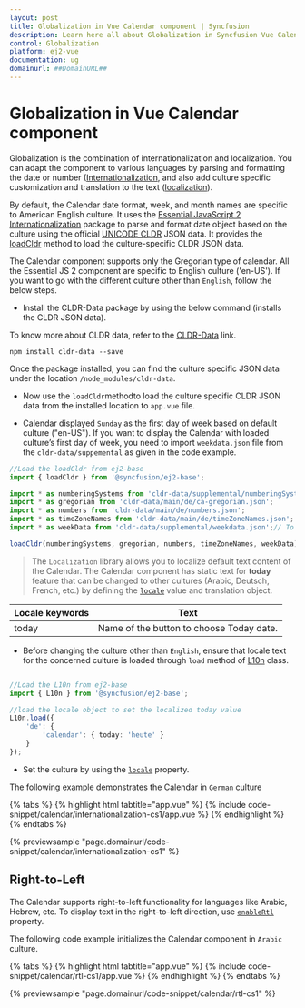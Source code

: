 ```yaml
---
layout: post
title: Globalization in Vue Calendar component | Syncfusion
description: Learn here all about Globalization in Syncfusion Vue Calendar component of Syncfusion Essential JS 2 and more.
control: Globalization 
platform: ej2-vue
documentation: ug
domainurl: ##DomainURL##
---
```


# Globalization in Vue Calendar component

Globalization is the combination of internationalization and localization. You can adapt the component to various languages by parsing and formatting the date or number ([Internationalization](../common/internationalization/), and also add culture specific customization and translation to the text ([localization](../common/localization/)).

By default, the Calendar date format, week, and month names are specific to American English culture. It uses the [Essential JavaScript 2 Internationalization](../common/internationalization/) package to parse and format date object based on the culture using the official [UNICODE CLDR](http://cldr.unicode.org/)  JSON data. It provides the [loadCldr](../common/internationalization/#loading-culture-data) method to load the culture-specific CLDR JSON data.

The Calendar component supports only the Gregorian type of calendar. All the Essential JS 2 component are specific to English culture ('en-US').
If you want to go with the different culture other than `English`, follow the below steps.

* Install the CLDR-Data package by using the below command (installs the CLDR JSON data).

To know more about CLDR data, refer to the [CLDR-Data](http://cldr.unicode.org/index/cldr-spec/json) link.

```
npm install cldr-data --save
```

Once the package installed, you can find the culture specific JSON data under the location `/node_modules/cldr-data`.

* Now use the `loadCldr`methodto load the culture specific CLDR JSON data from the installed location to `app.vue` file.

* Calendar displayed `Sunday` as the first day of week based on default culture ("en-US"). If you want to display the Calendar with loaded culture’s first day of week, you need to import `weekdata.json` file from the `cldr-data/suppemental` as given in the code example.

```ts
//Load the loadCldr from ej2-base
import { loadCldr } from '@syncfusion/ej2-base';

import * as numberingSystems from 'cldr-data/supplemental/numberingSystems.json';
import * as gregorian from 'cldr-data/main/de/ca-gregorian.json';
import * as numbers from 'cldr-data/main/de/numbers.json';
import * as timeZoneNames from 'cldr-data/main/de/timeZoneNames.json';
import * as weekData from 'cldr-data/supplemental/weekdata.json';// To load the culture based first day of week

loadCldr(numberingSystems, gregorian, numbers, timeZoneNames, weekData);
```

> The `Localization` library allows you to localize default text content of the Calendar. The Calendar component has static text for  **today** feature that can be changed to other cultures (Arabic, Deutsch, French, etc.) by defining the [`locale`](https://ej2.syncfusion.com/vue/documentation/api/calendar#locale) value and translation object.

Locale keywords |Text
-----|-----
today | Name of the button to choose Today date.

* Before changing the culture other than `English`, ensure that locale text for the concerned culture is loaded through `load` method of
[L10n](https://ej2.syncfusion.com/documentation/api/base/l10n#load) class.

```ts

//Load the L10n from ej2-base
import { L10n } from '@syncfusion/ej2-base';

//load the locale object to set the localized today value
L10n.load({
    'de': {
        'calendar': { today: 'heute' }
    }
});
```

* Set the culture by using the [`locale`](https://ej2.syncfusion.com/vue/documentation/api/calendar#locale) property.

The following example demonstrates the Calendar in `German` culture

{% tabs %}
{% highlight html tabtitle="app.vue" %}
{% include code-snippet/calendar/internationalization-cs1/app.vue %}
{% endhighlight %}
{% endtabs %}
        
{% previewsample "page.domainurl/code-snippet/calendar/internationalization-cs1" %}

## Right-to-Left

The Calendar supports right-to-left functionality for languages like Arabic,  Hebrew, etc. To display text in the right-to-left direction, use
 [`enableRtl`](https://ej2.syncfusion.com/vue/documentation/api/calendar#enablertl) property.

The following code example initializes the Calendar component in `Arabic` culture.

{% tabs %}
{% highlight html tabtitle="app.vue" %}
{% include code-snippet/calendar/rtl-cs1/app.vue %}
{% endhighlight %}
{% endtabs %}
        
{% previewsample "page.domainurl/code-snippet/calendar/rtl-cs1" %}
